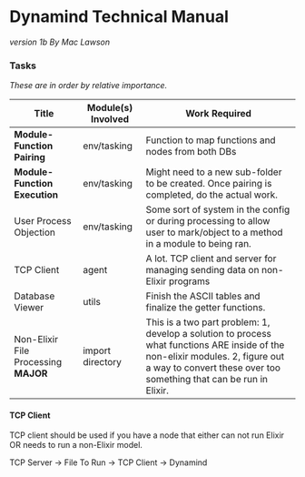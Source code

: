 # Dynamind Technical Manual
*version 1b*
*By Mac Lawson*

### Tasks

*These are in order by relative importance.*

| Title | Module(s) Involved | Work Required |
| --------------- | --------------- | --------------- |
| **Module-Function Pairing** | env/tasking | Function to map functions and nodes from both DBs |
| **Module-Function Execution** | env/tasking | Might need to a new sub-folder to be created. Once pairing is completed, do the actual work. |
| User Process Objection | env/tasking | Some sort of system in the config or during processing to allow user to mark/object to a method in a module to being ran. |
| TCP Client | agent | A lot. TCP client and server for managing sending data on non-Elixir programs |
| Database Viewer | utils | Finish the ASCII tables and finalize the getter functions. |
| Non-Elixir File Processing **MAJOR** | import directory | This is a two part problem: 1, develop a solution to process what functions ARE inside of the non-elixir modules. 2, figure out a way to convert these over too something that can be run in Elixir.  |




#### TCP Client

TCP client should be used if you have a node that either can not run Elixir OR needs to run a non-Elixir model.

TCP Server -> File To Run -> TCP Client -> Dynamind



